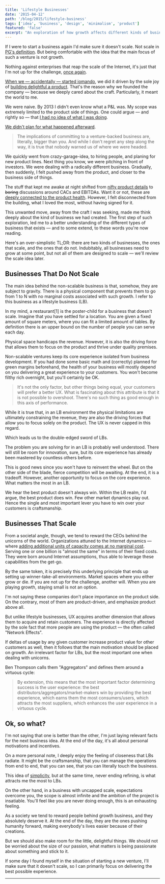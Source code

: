```yaml
---
title: 'Lifestyle Businesses'
date: '2015-04-12'
path: '/blog/2015/lifestyle-business'
tags: ['idea', 'business', 'design', 'minimalism', 'product']
featured: 'false'
excerpt: "An exploration of how growth affects different kinds of business and the reasons why, if some day I found myself in the situation of starting a new venture, I'd make sure that it doesn't scale."
---
```


If I were to start a business again I'd make sure it doesn't scale. Not scale in [PG's definition](<(http://paulgraham.com/ds.html)>). But being comfortable with the idea that the main focus of such a venture is not growth.

Nothing against enterprises that reap the scale of the Internet, it's just that I'm not up for the challenge, [once again](/work/iomando).

[When we — accidentally — started iomando](/blog/2013/iomando-prologue), we did it driven by the sole joy of [building delightful a product](/blog/2013/iomando-10). That's the reason why we founded the company — because we deeply cared about the craft. Particularly, it meant the world to me.

We were naive. By 2013 I didn't even know what a P&L was. My scope was extremely limited to the product side of things. One could argue — and rightly so — that [I had no idea of what I was doing](/blog/2016/the-power-of-not-knowing).

[We didn't plan for what happened afterward](#).

> The implications of committing to a venture-backed business are, literally, bigger than you. And while I don't regret any step along the way, it is true that nobody warned us of where we were headed.

We quickly went from crazy-garage-idea, to hiring people, and planing for new product lines. Next thing you know, we were pitching in front of investors. We were dealing with a radically different business. Gradually, then suddenly, I felt pushed away from the product, and closer to the business side of things.

The stuff that kept me awake at night shifted from [nifty product details](/blog/2014/iomando-20-behind) to ~~boring~~ discussions around CACs and EBITDAs. Want it or not, these are [deeply connected to the product health](/blog/2014/double-edged-business-model). However, I felt disconnected from the building, what I loved the most, without having signed for it.

This unwanted move, away from the craft I was seeking, made me think deeply about the kind of business we had created. The first step of such exploration, led me to a better understanding of the different types of business that exists — and to some extend, to these words you're now reading.

Here's an over-simplistic TL;DR: there are two kinds of businesses, the ones that scale, and the ones that do not. Indubitably, all businesses need to grow at some point, but not all of them are designed to scale — we'll review the scale idea later.

## Businesses That Do Not Scale

The main idea behind the non-scalable business is that, somehow, they are subject to gravity. There is a physical component that prevents them to go from 1 to N with no marginal costs associated with such growth. I refer to this business as a lifestyle business (LB).

In my mind, a restaurant[1] is the poster-child for a business that doesn't scale. Imagine that you have settled for a location. You are given a fixed amount of square meters, where you can fit a limited amount of tables. By definition there is an upper bound on the number of people you can serve each day.

Physical space handicaps the revenue. However, it is also the driving force that allows them to focus on the product and thrive under quality premises.

Non-scalable ventures keep its core experience isolated from business development. If you had done some basic math and (correctly) planned for green margins beforehand, the health of your business will mostly depend on you delivering a great experience to your customers. You won't become filthy rich overnight, but you'll certainly be OK.

> It's not the only factor, but other things being equal, your customers will prefer a better UX. What is fascinating about this attribute is that it is not possible to overshoot. There's no such thing as good enough in this axis of performance.

While it is true that, in an LB environment the physical limitations are ultimately constraining the revenue, they are also the driving forces that allow you to focus solely on the product. The UX is never capped in this regard.

Which leads us to the double-edged sword of LBs.

The problem you are solving for in an LB is probably well understood. There will still be room for innovation, sure, but its core experience has already been mastered by countless others before.

This is good news since you won't have to reinvent the wheel. But on the other side of the blade, fierce competition will be awaiting. At the end, it is a tradeoff. However, another opportunity to focus on the core experience. What matters the most in an LB.

We hear the best product doesn't always win. Within the LB realm, I'd argue, the best product does win. Few other market dynamics play out. Hence the single and most important lever you have to win over your customers is craftsmanship.

## Businesses That Scale

From a societal angle, though, we tend to reward the CEOs behind the unicorns of the world. Organizations attuned to the Internet dynamics — where [adding additional units of capacity comes at no marginal cost](/blog/2014/plastic-for-bits). Serving one or one billion is "almost the same" in terms of their fixed costs. They were born around Internet assumptions, thus able to leverage these capabilities from the get-go.

By the same token, it is precisely this underlying principle that ends up setting up winner-take-all environments. Market spaces where you either grow or die. If you are not up for the challenge, another will. When you are playing growth, staying small is not an option.

I'm not saying these companies don't place importance on the product side. On the contrary, most of them are product-driven, and emphasize product above all.

But unlike lifestyle businesses, UX acquires another dimension that allows them to acquire and retain customers. The experience is directly affected by the sole fact that more people are using the product — the often called "Network Effects".

If deltas of usage by any given customer increase product value for other customers as well, then it follows that the main motivation should be placed on growth. An irrelevant factor for LBs, but the most important one when dealing with unicorns.

Ben Thompson calls them "Aggregators" and defines them around a virtuous cycle:

> By extension, this means that the most important factor determining success is the user experience: the best distributors/aggregators/market-makers win by providing the best experience, which earns them the most consumers/users, which attracts the most suppliers, which enhances the user experience in a virtuous cycle.

## Ok, so what?

I'm not saying that one is better than the other, I'm just laying relevant facts for the next business idea. At the end of the day, it's all about personal motivations and incentives.

On a more personal note, I deeply enjoy the feeling of closeness that LBs radiate. It might be the craftsmanship, that you can manage the operations from end to end, that you can see, that you can literally touch the business.

This idea of [simplicity](/blog/2016/the-laws-of-simplicity), but at the same time, never ending refining, is what attracts me the most to LBs.

On the other hand, in a business with uncapped scale, expectations overcome you, the scope is almost infinite and the ambition of the project is insatiable. You'll feel like you are never doing enough, this is an exhausting feeling.

As a society we tend to reward people behind growth business, and they absolutely deserve it. At the end of the day, they are the ones pushing humanity forward, making everybody's lives easier because of their creations.

But we should also make room for the little, delightful things. We should not be worried about the size of our passion, what matters is being passionate about something and stick to it.

If some day I found myself in the situation of starting a new venture, I'll make sure that it doesn't scale, so I can primarily focus on delivering the best possible experience.

---

[^1]: A restaurant can grow, of course. You can franchise, branch it out. This is why we have restaurant chains all over the place. My point is that what makes a restaurant unique, is not tied to scalability issues. By its own nature, the restaurant doesn't leverage from scale in a way that customers would directly benefit from.
